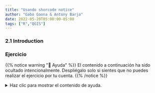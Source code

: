 ```yaml
---
title: "Usando shorcode notice"
author: "Gabo Gaona & Antony Barja"
date: 2022-05-20T05:00:00-05:00
tags: ["R","QGIS"]
---
```


### 2.1 Introduction


### Ejercicio

{{% notice warning "🤞 Ayuda" %}}
El contenido a continuación ha sido ocultado intencionalmente. Despliégalo solo si sientes que no puedes realizar el ejercicio por tu cuenta.
{{% /notice %}}

<details style="margin-bottom:10px;">
<summary>
Haz clic para mostrar el contenido de ayuda.
</summary>

... Sin contenido
</details>
